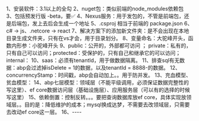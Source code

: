 1、安装软件：3.1以上的全勾
2、nuget包：类似前端的node_modules依赖包
3、包括预发行版 -beta，要✅
4、Nexus服务：用于发包的，不管是前端包，还是后端包，发上去后会生成一个地址
5、.csproj 相当于前端的 package.json
6、c# → js、.netcore → react
7、解决方案下的添加新文件夹：是不会出现在本地目录生成文件夹，只有在vs才会，用于目录划分。
8、变量命名：大驼峰开头，函数内形参：小驼峰开头
9、public：公开的，外部都可访问 ； private：私有的，只有自己可以访问；protected：受保护的，只有自己和继承它的可以访问；internal：
10、saas：必须有tenantId，用于做数据隔离。
11、排查sql有无数据：abp会过滤掉isDelete = 1的数据，以及tenantId = 8888-的数据。
12、concurrencyStamp：时间戳，abp会自动加上。。用于防并发。
13、充血模型、贫血模型：
14、abp七层模型：领域层（不能平级调用，必须保证数据完整性的写这里）、ef core数据访问层（基础设施层）、应用服务层（可以有的选择的时候写这里）
15、依赖倒置：控制反转。。。要把查询数据库放ef core，具体实现放领域层。。目的是：降低维护的成本；mysql换成达梦，不需要去改领域层，只需要去改动ef core这一层。
16、----